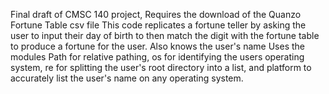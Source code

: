 Final draft of CMSC 140 project,
Requires the download of the Quanzo Fortune Table csv file
This code replicates a fortune teller by asking the user to input their day of birth to then match the digit with the fortune table to produce a fortune for the user. Also knows the user's name
Uses the modules Path for relative pathing, os for identifying the users operating system, re for splitting the user's root directory into a list, and platform to accurately list the user's name on any operating system.

